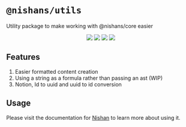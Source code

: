 # `@nishans/utils`

Utility package to make working with @nishans/core easier

<p align="center">
  <img src="https://img.shields.io/bundlephobia/minzip/@nishans/utils?label=minzipped&style=flat"/>
  <img src="https://img.shields.io/npm/dw/@nishans/utils?style=flat">
  <img src="https://img.shields.io/github/issues/devorein/nishan/@nishans/utils">
  <img src="https://img.shields.io/npm/v/@nishans/utils">
</p>

## Features

1. Easier formatted content creation
2. Using a string as a formula rather than passing an ast (WIP)
3. Notion, Id to uuid and uuid to id conversion

## Usage

Please visit the documentation for [Nishan](https://nishan-docs.netlify.app/) to learn more about using it.